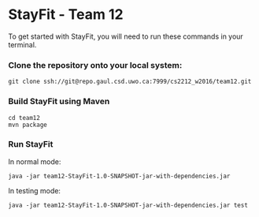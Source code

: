 # StayFit - Team 12

To get started with StayFit, you will need to run these commands in your terminal.

### Clone the repository onto your local system:

```
git clone ssh://git@repo.gaul.csd.uwo.ca:7999/cs2212_w2016/team12.git
```

### Build StayFit using Maven

```
cd team12
mvn package
```

### Run StayFit 

In normal mode:

```
java -jar team12-StayFit-1.0-SNAPSHOT-jar-with-dependencies.jar
```

In testing mode:

```
java -jar team12-StayFit-1.0-SNAPSHOT-jar-with-dependencies.jar test
```
